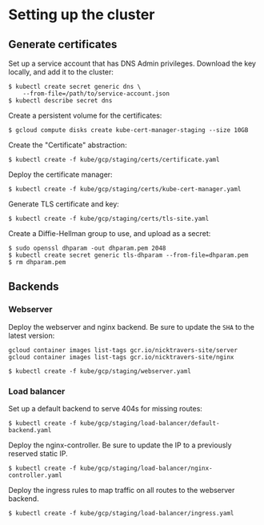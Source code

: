 # Setting up the cluster

## Generate certificates

Set up a service account that has DNS Admin privileges. Download the key
locally, and add it to the cluster:

```
$ kubectl create secret generic dns \
    --from-file=/path/to/service-account.json
$ kubectl describe secret dns
```

Create a persistent volume for the certificates:

```
$ gcloud compute disks create kube-cert-manager-staging --size 10GB
```

Create the "Certificate" abstraction:

```
$ kubectl create -f kube/gcp/staging/certs/certificate.yaml
```

Deploy the certificate manager:

```
$ kubectl create -f kube/gcp/staging/certs/kube-cert-manager.yaml
```

Generate TLS certificate and key:

```
$ kubectl create -f kube/gcp/staging/certs/tls-site.yaml
```

Create a Diffie-Hellman group to use, and upload as a secret:

```
$ sudo openssl dhparam -out dhparam.pem 2048
$ kubectl create secret generic tls-dhparam --from-file=dhparam.pem
$ rm dhparam.pem
```

## Backends

### Webserver

Deploy the webserver and nginx backend. Be sure to update the `SHA` to the
latest version:

```
gcloud container images list-tags gcr.io/nicktravers-site/server
gcloud container images list-tags gcr.io/nicktravers-site/nginx
```

```
$ kubectl create -f kube/gcp/staging/webserver.yaml
```

### Load balancer

Set up a default backend to serve 404s for missing routes:

```
$ kubectl create -f kube/gcp/staging/load-balancer/default-backend.yaml
```

Deploy the nginx-controller. Be sure to update the IP to a previously reserved
static IP.

```
$ kubectl create -f kube/gcp/staging/load-balancer/nginx-controller.yaml
```

Deploy the ingress rules to map traffic on all routes to the webserver backend.

```
$ kubectl create -f kube/gcp/staging/load-balancer/ingress.yaml
```
